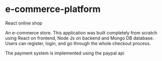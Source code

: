# e-commerce-platform
React online shop

An e-commerce store. This application was built completely from scratch using React on frontend, Node Js on backend and Mongo DB database. Users can register, login, and go through the whole checkout process.

The payment system is implemented using the paypal api

